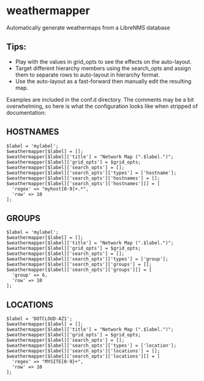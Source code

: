 # weathermapper
Automatically generate weathermaps from a LibreNMS database

Tips:
----
- Play with the values in grid_opts to see the effects on the auto-layout.
- Target different hierarchy members using the search_opts and assign them to separate rows to auto-layout in hierarchy format.
- Use the auto-layout as a fast-forward then manually edit the resulting map.

Examples are included in the conf.d directory. The comments may be a bit overwhelming, so here is what the configuration looks like when stripped of documentation:

HOSTNAMES
---------
    $label = 'mylabel';
    $weathermapper[$label] = [];
    $weathermapper[$label]['title'] = "Network Map (".$label.")";
    $weathermapper[$label]['grid_opts'] = $grid_opts;
    $weathermapper[$label]['search_opts'] = [];
    $weathermapper[$label]['search_opts']['types'] = ['hostname'];
    $weathermapper[$label]['search_opts']['hostnames'] = [];
    $weathermapper[$label]['search_opts']['hostnames'][] = [
      'regex' => "myhost[0-9]+.*",
      'row' => 10
    ];

GROUPS
------
    $label = 'mylabel';
    $weathermapper[$label] = [];
    $weathermapper[$label]['title'] = "Network Map (".$label.")";
    $weathermapper[$label]['grid_opts'] = $grid_opts;
    $weathermapper[$label]['search_opts'] = [];
    $weathermapper[$label]['search_opts']['types'] = ['group'];
    $weathermapper[$label]['search_opts']['groups'] = [];
    $weathermapper[$label]['search_opts']['groups'][] = [
      'group' => 6,
      'row' => 10
    ];

LOCATIONS
---------
    $label = 'DOTCLOUD-AZ1';
    $weathermapper[$label] = [];
    $weathermapper[$label]['title'] = "Network Map (".$label.")";
    $weathermapper[$label]['grid_opts'] = $grid_opts;
    $weathermapper[$label]['search_opts'] = [];
    $weathermapper[$label]['search_opts']['types'] = ['location'];
    $weathermapper[$label]['search_opts']['locations'] = [];
    $weathermapper[$label]['search_opts']['locations'][] = [
      'regex' => "MYSITE[0-9}+",
      'row' => 10
    ];
